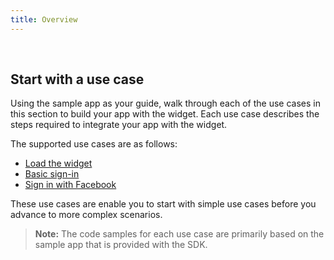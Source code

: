 ```yaml
---
title: Overview
---
```


<ApiLifecycle access="ie" /><br>

## Start with a use case

Using the sample app as your guide, walk through each of the use cases in this section to build your app with the widget. Each use case describes the steps required to integrate your app with the widget.

The supported use cases are as follows:

* [Load the widget](/docs/guides/oie-embedded-widget-use-cases/aspnet/oie-embedded-widget-use-case-load/)
* [Basic sign-in](/docs/guides/oie-embedded-widget-use-cases/aspnet/oie-embedded-widget-use-case-basic-sign-in/)
* [Sign in with Facebook](/docs/guides/oie-embedded-widget-use-cases/aspnet/oie-embedded-widget-use-case-sign-in-soc-idp/)

These use cases are enable you to start with simple use cases before you advance to more complex scenarios.

> **Note:** The code samples for each use case are primarily based on the sample app that is provided with the SDK.
